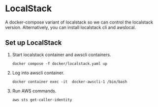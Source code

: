 # LocalStack

A docker-compose variant of localstack so we can control the localstack version. Alternatively, you can install localstack cli and awslocal.

## Set up LocalStack

1. Start localstack container and awscli containers.
   ```shell
   docker compose -f docker/localstack.yaml up
   ```
2. Log into awscli container.
   ```shell
   docker container exec -it  docker-awscli-1 /bin/bash
   ```
3. Run AWS commands.
   ```shell
   aws sts get-caller-identity
   ```
